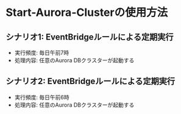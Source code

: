 # Start-Aurora-Clusterの使用方法

## シナリオ1: EventBridgeルールによる定期実行
- 実行頻度: 毎日午前7時
- 処理内容: 任意のAurora DBクラスターが起動する

## シナリオ2: EventBridgeルールによる定期実行
- 実行頻度: 毎日午前6時
- 処理内容: 任意のAurora DBクラスターが起動する